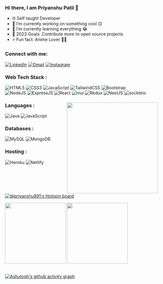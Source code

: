 ### Hi there, I am Priyanshu Patil 👋

- 🤓 Self taught Developer 
- 🔭 I’m currently working on something cool 😉
- 🌱 I’m currently learning everything 😂
- 🎯 2023 Goals: Contribute more to open source projects
- ⚡ Fun fact: Anime Lover 🐱‍👤

<h3 align="left">Connect with me:</h3>
<div align="left">
  <a href="https://www.linkedin.com/in/priyanshupatil/"><img alt="LinkedIn" src="https://img.shields.io/badge/linkedin-%230077B5.svg?style=for-the-badge&logo=linkedin&logoColor=white"/></a>
  <a href="mailto:priyanshup891@gmail.com"><img alt="Gmail" src="https://img.shields.io/badge/Gmail-D14836?style=for-the-badge&logo=gmail&logoColor=white"/></a>
   <a href="https://www.instagram.com/web_prem07/"><img alt="Instagram" src="https://img.shields.io/badge/Instagram-E4405F?style=for-the-badge&logo=instagram&logoColor=white"/></a>
</div>


<h3 align="left">Web Tech Stack :</h3>
<div align="left">
<img alt="HTML5" src="https://img.shields.io/badge/html5-%23E34F26.svg?style=for-the-badge&logo=html5&logoColor=white"/>
<img alt="CSS3" src="https://img.shields.io/badge/css3-%231572B6.svg?style=for-the-badge&logo=css3&logoColor=white"/> 
<img alt="JavaScript" src="https://img.shields.io/badge/javascript-%23323330.svg?style=for-the-badge&logo=javascript&logoColor=%23F7DF1E"/> 
<img alt="TailwindCSS" src="https://img.shields.io/badge/Tailwind_CSS-38B2AC?style=for-the-badge&logo=tailwind-css&logoColor=white"/>
<img alt="Bootstrap" src="https://img.shields.io/badge/bootstrap-%23563D7C.svg?style=for-the-badge&logo=bootstrap&logoColor=white"/>
<br>
<img alt="NodeJS" src="https://img.shields.io/badge/node.js-%2343853D.svg?style=for-the-badge&logo=node-dot-js&logoColor=white"/>
<img alt="ExpressJS" src="https://img.shields.io/badge/Express.js-000000?style=for-the-badge&logo=express&logoColor=white"/>
<img alt="React" src="https://img.shields.io/badge/react-%2320232a.svg?style=for-the-badge&logo=react&logoColor=%2361DAFB"/>
<img alt="mui" src="https://img.shields.io/badge/Material%20UI-007FFF?style=for-the-badge&logo=mui&logoColor=white"/>
<img alt="Redux" src="https://img.shields.io/badge/Redux-593D88?style=for-the-badge&logo=redux&logoColor=white"/>
<img alt="NextJS" src="https://img.shields.io/badge/next.js-000000?style=for-the-badge&logo=nextdotjs&logoColor=white"/>
<img alt="sockteio" src="https://img.shields.io/badge/Socket.io-010101?&style=for-the-badge&logo=Socket.io&logoColor=white"/>
</div>

###
<img src="https://media.giphy.com/media/1195W96ZIyUra8/giphy.gif" align="right" height="300"/>

<h3 align="left">Languages :</h3>
<div align="left">
  <img alt="Java" src="https://img.shields.io/badge/java-%23ED8B00.svg?style=for-the-badge&logo=java&logoColor=white"/>
  <img alt="JavaScript" src="https://img.shields.io/badge/javascript-%23323330.svg?style=for-the-badge&logo=javascript&logoColor=%23F7DF1E"/> 
</div>

<h3 align="left">Databases :</h3>
<div align="left">
  <img alt="MySQL" src="https://img.shields.io/badge/mysql-%2300f.svg?style=for-the-badge&logo=mysql&logoColor=white"/>
  <img alt="MongoDB" src ="https://img.shields.io/badge/MongoDB-4EA94B?style=for-the-badge&logo=mongodb&logoColor=white"/>
</div>

<h3 align="left">Hosting :</h3>
<div align="left">
  <img alt="Heroku" src="https://img.shields.io/badge/heroku-%23430098.svg?style=for-the-badge&logo=heroku&logoColor=white"/>
  <img alt="Netlify" src="https://img.shields.io/badge/Netlify-00C7B7?style=for-the-badge&logo=netlify&logoColor=white"/>
</div>
<br/>

###

[![@priyanshu891's Holopin board](https://holopin.io/api/user/board?user=priyanshu891)](https://holopin.io/@priyanshu891)

<div align="left">
<img  src="https://github-readme-stats.vercel.app/api?username=Priyanshup891&show_icons=true&title_color=00ff99&icon_color=00ff33&text_color=ebebed&bg_color=000&hide_border=true" height="200"/>
<img src="https://github-readme-streak-stats.herokuapp.com/?user=Priyanshup891&stroke=ffffff&background=000000&ring=00ff77&fire=00ff11&currStreakNum=ffffff&currStreakLabel=00ff44&sideNums=00ff77&sideLabels=ffffff&dates=ffffff&hide_border=true" height="200"/>
</div>

<br>


[![Ashutosh's github activity graph](https://github-readme-activity-graph.cyclic.app/graph?username=Priyanshup891&bg_color=000000&color=ffffff&line=00ff55&point=383838&area=true&hide_border=true)](https://github.com/ashutosh00710/github-readme-activity-graph)

